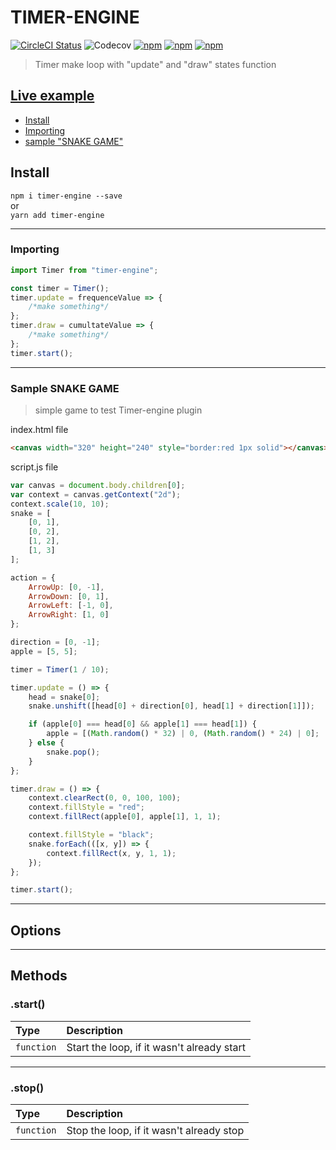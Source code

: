 # TIMER-ENGINE

[![CircleCI Status](https://circleci.com/gh/jamet-julien/timer-engine.svg?style=shield&circle-token=:circle-token)](https://circleci.com/gh/jamet-julien/timer-engine)
![Codecov](https://img.shields.io/codecov/c/github/jamet-julien/timer-engine)
[![npm](https://img.shields.io/npm/dt/timer-engine.svg?style=flat-square)](https://www.npmjs.com/package/timer-engine)
[![npm](https://img.shields.io/npm/v/timer-engine.svg?style=flat-square)](https://www.npmjs.com/package/timer-engine)
[![npm](https://img.shields.io/npm/l/timer-engine.svg?style=flat-square)](https://github.com/jamet-julien/timer-engine/blob/master/LICENSE)

> Timer make loop with "update" and "draw" states function

## [Live example](https://codepen.io/jamet-julien/pen/dyPYRgz)

-   [Install](#install)
-   [Importing](#importing)
-   [sample "SNAKE GAME"](#sample)

## Install <a id="install"></a>

`npm i timer-engine --save`  
or  
`yarn add timer-engine`

---

### Importing <a id="importing"></a>

```js
import Timer from "timer-engine";

const timer = Timer();
timer.update = frequenceValue => {
    /*make something*/
};
timer.draw = cumultateValue => {
    /*make something*/
};
timer.start();
```

---

### Sample SNAKE GAME<a id="sample"></a>

> simple game to test Timer-engine plugin

index.html file

```html
<canvas width="320" height="240" style="border:red 1px solid"></canvas>
```

script.js file

```js
var canvas = document.body.children[0];
var context = canvas.getContext("2d");
context.scale(10, 10);
snake = [
    [0, 1],
    [0, 2],
    [1, 2],
    [1, 3]
];

action = {
    ArrowUp: [0, -1],
    ArrowDown: [0, 1],
    ArrowLeft: [-1, 0],
    ArrowRight: [1, 0]
};

direction = [0, -1];
apple = [5, 5];

timer = Timer(1 / 10);

timer.update = () => {
    head = snake[0];
    snake.unshift([head[0] + direction[0], head[1] + direction[1]]);

    if (apple[0] === head[0] && apple[1] === head[1]) {
        apple = [(Math.random() * 32) | 0, (Math.random() * 24) | 0];
    } else {
        snake.pop();
    }
};

timer.draw = () => {
    context.clearRect(0, 0, 100, 100);
    context.fillStyle = "red";
    context.fillRect(apple[0], apple[1], 1, 1);

    context.fillStyle = "black";
    snake.forEach(([x, y]) => {
        context.fillRect(x, y, 1, 1);
    });
};

timer.start();
```

---

## Options <a id="options"></a>

---

## Methods <a id="methods"></a>

### .start() <a id="start"></a>

| Type       | Description                                |
| :--------- | :----------------------------------------- |
| `function` | Start the loop, if it wasn't already start |

---

### .stop() <a id="stop"></a>

| Type       | Description                              |
| :--------- | :--------------------------------------- |
| `function` | Stop the loop, if it wasn't already stop |

